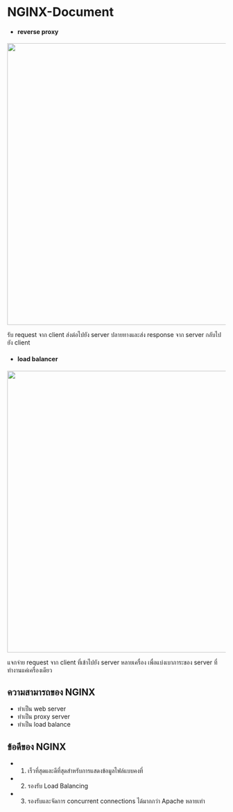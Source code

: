 # NGINX-Document

- #### reverse proxy 

<p align="center" ><img width="650px" src="https://user-images.githubusercontent.com/15135199/93990294-2632e900-fdb5-11ea-9313-8ee570f41b40.png"/></p>


  รับ request จาก client ส่งต่อไปยัง server ปลายทางและส่ง response จาก server กลับไปยัง client

- #### load balancer 

<p align="center" ><img width="650px" src="https://user-images.githubusercontent.com/15135199/93993317-ccccb900-fdb8-11ea-97fc-84c7f5cefa91.png"/></p>

  แจกจ่าย request จาก client ที่เข้าไปยัง server หลายเครื่อง เพื่อแบ่งเบาภาระของ server ที่ทำงานแค่เครื่องเดียว


## ความสามารถของ NGINX

- ทำเป็น web server
- ทำเป็น proxy server
- ทำเป็น load balance 

## ข้อดีของ NGINX

- 1. เร็วที่สุดและดีที่สุดสำหรับการแสดงข้อมูลไฟล์แบบคงที่

- 2. รองรับ Load Balancing

- 3. รองรับและจัดการ  concurrent connections ได้มากกว่า Apache หลายเท่า
